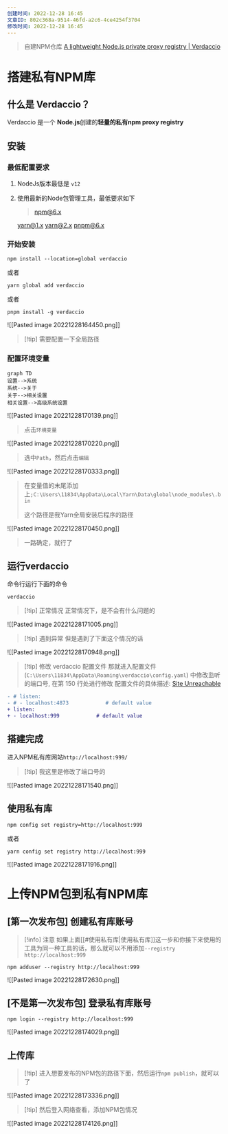 ```yaml
---
创建时间: 2022-12-28 16:45
文章ID: 802c368a-9514-46fd-a2c6-4ce4254f3704
修改时间: 2022-12-28 16:45
---
```


> 自建NPM仓库 [A lightweight Node.js private proxy registry | Verdaccio](https://verdaccio.org/zh-CN/)

# 搭建私有NPM库

## 什么是 Verdaccio？

Verdaccio 是一个 **Node.js**创建的**轻量的私有npm proxy registry**

## 安装

### 最低配置要求

1. NodeJs版本最低是 `v12`

2. 使用最新的Node包管理工具，最低要求如下

   > <npm@6.x>

   <yarn@1.x>
   <yarn@2.x>
   <pnpm@6.x>

### 开始安装

```shell
npm install --location=global verdaccio
```

或者

```shell
yarn global add verdaccio
```

或者

```shell
pnpm install -g verdaccio
```

![[Pasted image 20221228164450.png]]

> [!tip] 需要配置一下全局路径


### 配置环境变量

```mermaid
graph TD
设置-->系统
系统-->关于
关于-->相关设置
相关设置-->高级系统设置
```

![[Pasted image 20221228170139.png]]

> 点击`环境变量`

![[Pasted image 20221228170220.png]]

> 选中`Path`，然后点击`编辑`

![[Pasted image 20221228170333.png]]

> 在变量值的末尾添加上`;C:\Users\11834\AppData\Local\Yarn\Data\global\node_modules\.bin`
>
> 这个路径是我Yarn全局安装后程序的路径

![[Pasted image 20221228170450.png]]

> 一路确定，就行了

## 运行verdaccio

命令行运行下面的命令

```shell
verdaccio
```

> [!tip] 正常情况
> 正常情况下，是不会有什么问题的


![[Pasted image 20221228171005.png]]

> [!tip] 遇到异常
> 但是遇到了下面这个情况的话


![[Pasted image 20221228170948.png]]

> [!tip] 修改 verdaccio 配置文件
> 那就进入配置文件 (`C:\Users\11834\AppData\Roaming\verdaccio\config.yaml`) 中修改监听的端口号, 在第 150 行处进行修改
> 配置文件的具体描述: [Site Unreachable](https://verdaccio.org/zh-cn/docs/configuration/)


```diff
- # listen:
- # - localhost:4873            # default value
+ listen:
+ - localhost:999            # default value
```

## 搭建完成

进入NPM私有库网站`http://localhost:999/`

> [!tip] 我这里是修改了端口号的

![[Pasted image 20221228171540.png]]



## 使用私有库

```shell
npm config set registry=http://localhost:999
```

或者

```shell
yarn config set registry http://localhost:999
```

![[Pasted image 20221228171916.png]]



# 上传NPM包到私有NPM库

## [第一次发布包] 创建私有库账号

> [!info] 注意
如果上面[[#使用私有库|使用私有库]]这一步和你接下来使用的工具为同一种工具的话，那么就可以不用添加`--registry http://localhost:999`

```shell
npm adduser --registry http://localhost:999
```

![[Pasted image 20221228172630.png]]

## [不是第一次发布包] 登录私有库账号

```shell
npm login --registry http://localhost:999
```

![[Pasted image 20221228174029.png]]

## 上传库

> [!tip] 进入想要发布的NPM包的路径下面，然后运行`npm publish`，就可以了


![[Pasted image 20221228173336.png]]

> [!tip] 然后登入网络查看，添加NPM包情况

![[Pasted image 20221228174126.png]]